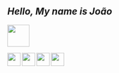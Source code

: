  ## *Hello, My name is João*

[<img height="50px" target="blank" src="https://media1.giphy.com/media/lis80jMXZNvKVeq7DX/giphy.gif?cid=790b76117d5d633d19abab54ee03c483b25b5e13ebcd6d4e&rid=giphy.gif&ct=s" />](https://resume-seven-gamma.vercel.app/)

<div align="center">
   <a href="https://www.typescriptlang.org/">
    <img align="left" height="30px" src="https://cdn.jsdelivr.net/gh/devicons/devicon/icons/typescript/typescript-plain.svg" />
   </a>
   <a href="https://reactjs.org/">
    <img align="left" height="30px" src="https://cdn.jsdelivr.net/gh/devicons/devicon/icons/react/react-original.svg" />
   </a>
   <a href="https://nextjs.org/">
    <img align="left" height="30px" src="https://cdn.jsdelivr.net/gh/devicons/devicon/icons/nextjs/nextjs-original.svg" />
   </a>
   <a href="https://sass-lang.com/">
    <img align="left" height="30px" src="https://cdn.jsdelivr.net/gh/devicons/devicon/icons/sass/sass-original.svg" />
   </a>
</div>



          

